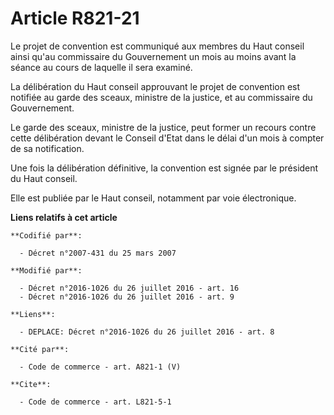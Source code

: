 # Article R821-21

Le projet de convention est communiqué aux membres du Haut conseil ainsi qu'au commissaire du Gouvernement un mois au moins
avant la séance au cours de laquelle il sera examiné. 

La délibération du Haut conseil approuvant le projet de convention est notifiée au garde des sceaux, ministre de la justice,
et au commissaire du Gouvernement. 

Le garde des sceaux, ministre de la justice, peut former un recours contre cette délibération devant le Conseil d'Etat dans
le délai d'un mois à compter de sa notification. 

Une fois la délibération définitive, la convention est signée par le président du Haut conseil. 

Elle est publiée par le Haut conseil, notamment par voie électronique.

**Liens relatifs à cet article**

	**Codifié par**:

	  - Décret n°2007-431 du 25 mars 2007

	**Modifié par**:

	  - Décret n°2016-1026 du 26 juillet 2016 - art. 16
	  - Décret n°2016-1026 du 26 juillet 2016 - art. 9

	**Liens**:

	  - DEPLACE: Décret n°2016-1026 du 26 juillet 2016 - art. 8

	**Cité par**:

	  - Code de commerce - art. A821-1 (V)

	**Cite**:

	  - Code de commerce - art. L821-5-1
